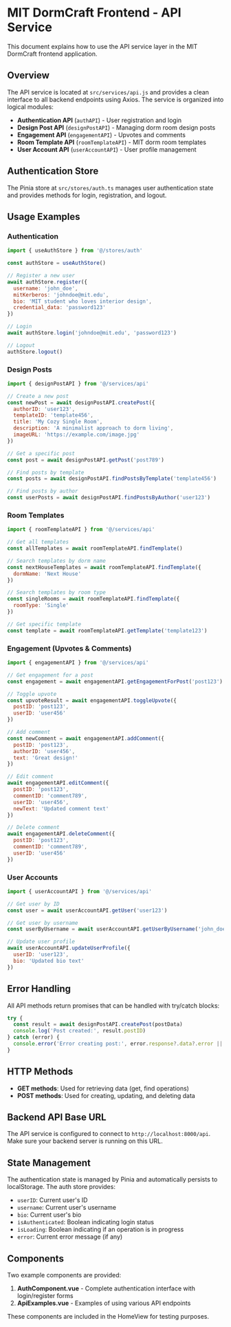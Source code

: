# MIT DormCraft Frontend - API Service

This document explains how to use the API service layer in the MIT DormCraft frontend application.

## Overview

The API service is located at `src/services/api.js` and provides a clean interface to all backend endpoints using Axios. The service is organized into logical modules:

- **Authentication API** (`authAPI`) - User registration and login
- **Design Post API** (`designPostAPI`) - Managing dorm room design posts
- **Engagement API** (`engagementAPI`) - Upvotes and comments
- **Room Template API** (`roomTemplateAPI`) - MIT dorm room templates
- **User Account API** (`userAccountAPI`) - User profile management

## Authentication Store

The Pinia store at `src/stores/auth.ts` manages user authentication state and provides methods for login, registration, and logout.

## Usage Examples

### Authentication

```javascript
import { useAuthStore } from '@/stores/auth'

const authStore = useAuthStore()

// Register a new user
await authStore.register({
  username: 'john_doe',
  mitKerberos: 'johndoe@mit.edu',
  bio: 'MIT student who loves interior design',
  credential_data: 'password123'
})

// Login
await authStore.login('johndoe@mit.edu', 'password123')

// Logout
authStore.logout()
```

### Design Posts

```javascript
import { designPostAPI } from '@/services/api'

// Create a new post
const newPost = await designPostAPI.createPost({
  authorID: 'user123',
  templateID: 'template456',
  title: 'My Cozy Single Room',
  description: 'A minimalist approach to dorm living',
  imageURL: 'https://example.com/image.jpg'
})

// Get a specific post
const post = await designPostAPI.getPost('post789')

// Find posts by template
const posts = await designPostAPI.findPostsByTemplate('template456')

// Find posts by author
const userPosts = await designPostAPI.findPostsByAuthor('user123')
```

### Room Templates

```javascript
import { roomTemplateAPI } from '@/services/api'

// Get all templates
const allTemplates = await roomTemplateAPI.findTemplate()

// Search templates by dorm name
const nextHouseTemplates = await roomTemplateAPI.findTemplate({
  dormName: 'Next House'
})

// Search templates by room type
const singleRooms = await roomTemplateAPI.findTemplate({
  roomType: 'Single'
})

// Get specific template
const template = await roomTemplateAPI.getTemplate('template123')
```

### Engagement (Upvotes & Comments)

```javascript
import { engagementAPI } from '@/services/api'

// Get engagement for a post
const engagement = await engagementAPI.getEngagementForPost('post123')

// Toggle upvote
const upvoteResult = await engagementAPI.toggleUpvote({
  postID: 'post123',
  userID: 'user456'
})

// Add comment
const newComment = await engagementAPI.addComment({
  postID: 'post123',
  authorID: 'user456',
  text: 'Great design!'
})

// Edit comment
await engagementAPI.editComment({
  postID: 'post123',
  commentID: 'comment789',
  userID: 'user456',
  newText: 'Updated comment text'
})

// Delete comment
await engagementAPI.deleteComment({
  postID: 'post123',
  commentID: 'comment789',
  userID: 'user456'
})
```

### User Accounts

```javascript
import { userAccountAPI } from '@/services/api'

// Get user by ID
const user = await userAccountAPI.getUser('user123')

// Get user by username
const userByUsername = await userAccountAPI.getUserByUsername('john_doe')

// Update user profile
await userAccountAPI.updateUserProfile({
  userID: 'user123',
  bio: 'Updated bio text'
})
```

## Error Handling

All API methods return promises that can be handled with try/catch blocks:

```javascript
try {
  const result = await designPostAPI.createPost(postData)
  console.log('Post created:', result.postID)
} catch (error) {
  console.error('Error creating post:', error.response?.data?.error || error.message)
}
```

## HTTP Methods

- **GET methods**: Used for retrieving data (get, find operations)
- **POST methods**: Used for creating, updating, and deleting data

## Backend API Base URL

The API service is configured to connect to `http://localhost:8000/api`. Make sure your backend server is running on this URL.

## State Management

The authentication state is managed by Pinia and automatically persists to localStorage. The auth store provides:

- `userID`: Current user's ID
- `username`: Current user's username  
- `bio`: Current user's bio
- `isAuthenticated`: Boolean indicating login status
- `isLoading`: Boolean indicating if an operation is in progress
- `error`: Current error message (if any)

## Components

Two example components are provided:

1. **AuthComponent.vue** - Complete authentication interface with login/register forms
2. **ApiExamples.vue** - Examples of using various API endpoints

These components are included in the HomeView for testing purposes.
